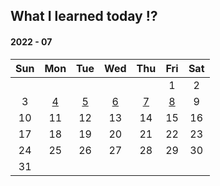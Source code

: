 ## What I learned today ⁉️

#### 2022 - 07

| Sun  |                             Mon                              |                             Tue                              |                          Wed                           |                            Thu                            |                             Fri                              | Sat  |
| :--: | :----------------------------------------------------------: | :----------------------------------------------------------: | :----------------------------------------------------: | :-------------------------------------------------------: | :----------------------------------------------------------: | :--: |
|      |                                                              |                                                              |                                                        |                                                           |                              1                               |  2   |
|  3   | [4](https://github.com/cse1940/TIL/blob/master/마크다운%20문법.md) | [5](https://github.com/cse1940/TIL/blob/master/마크다운%20실습.md) | [6](https://github.com/cse1940/TIL/blob/master/git.md) | [7](https://github.com/cse1940/TIL/blob/master/branch.md) | [8](https://github.com/cse1940/job-research/blob/master/job-research.md) |  9   |
|  10  |                              11                              |                              12                              |                           13                           |                            14                             |                              15                              |  16  |
|  17  |                              18                              |                              19                              |                           20                           |                            21                             |                              22                              |  23  |
|  24  |                              25                              |                              26                              |                           27                           |                            28                             |                              29                              |  30  |
|  31  |                                                              |                                                              |                                                        |                                                           |                                                              |      |

